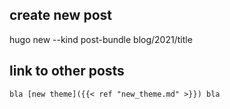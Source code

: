 ## create new post
hugo new --kind post-bundle blog/2021/title
## link to other posts
`bla [new theme]({{< ref "new_theme.md" >}}) bla`
